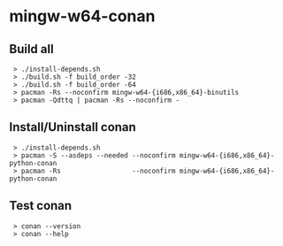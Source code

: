 # mingw-w64-conan

## Build all
```
 > ./install-depends.sh
 > ./build.sh -f build_order -32  
 > ./build.sh -f build_order -64  
 > pacman -Rs --noconfirm mingw-w64-{i686,x86_64}-binutils
 > pacman -Qdttq | pacman -Rs --noconfirm -
```

## Install/Uninstall conan
```
 > ./install-depends.sh
 > pacman -S --asdeps --needed --noconfirm mingw-w64-{i686,x86_64}-python-conan
 > pacman -Rs                  --noconfirm mingw-w64-{i686,x86_64}-python-conan
```

## Test conan
```
 > conan --version
 > conan --help
```
